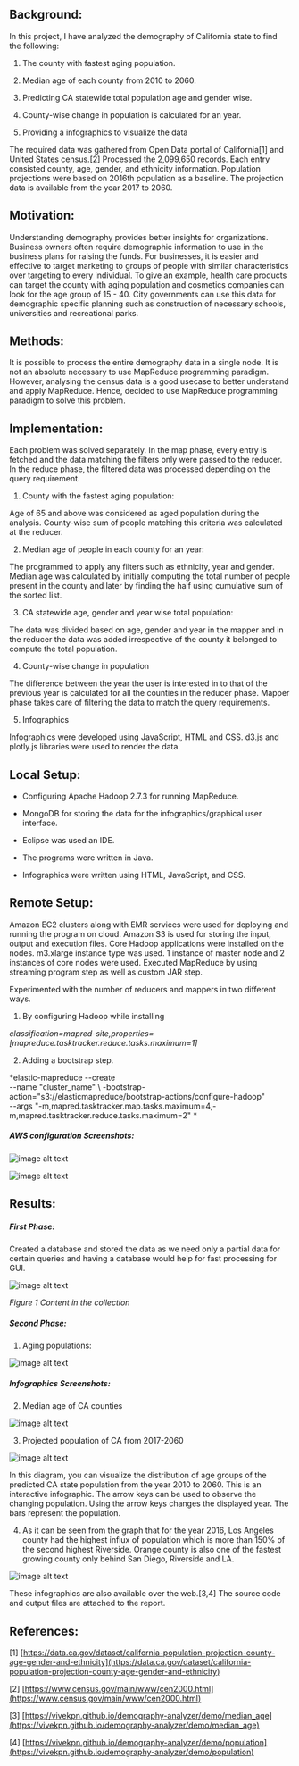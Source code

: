 ## Background: 

In this project, I have analyzed the demography of California state to find the following:

1. The county with fastest aging population.

2. Median age of each county from 2010 to 2060.

3. Predicting CA statewide total population age and gender wise.

4. County-wise change in population is calculated for an year.

5. Providing a infographics to visualize the data

The required data was gathered from Open Data portal of California[1] and United States census.[2] Processed the 2,099,650 records.  Each entry consisted county, age, gender, and ethnicity information. Population projections were based on 2016th population as a baseline. The projection data is available from the year 2017 to 2060. 

## Motivation: 

Understanding demography provides better insights for organizations. Business owners often require demographic information to use in the business plans for raising the funds. For businesses, it is easier and effective to target marketing to groups of people with similar characteristics over targeting to every individual. To give an example, health care products can target the county with aging population and cosmetics companies can look for the age group of 15 - 40. City governments can use this data for demographic specific planning such as construction of necessary schools, universities and recreational parks.

## Methods:

It is possible to process the entire demography data in a single node. It is not an absolute necessary to use MapReduce programming paradigm. However, analysing the census data is a good usecase to better understand and apply MapReduce. Hence, decided to use MapReduce programming paradigm to solve this problem.

## Implementation:

Each problem was solved separately. In the map phase, every entry is fetched and the data matching the filters only were passed to the reducer. In the reduce phase, the filtered data was processed depending on the query requirement.

1) County with the fastest aging population:

Age of 65 and above was considered as aged population during the analysis. County-wise sum of people matching this criteria was calculated at the reducer.

2) Median age of people in each county for an year:

The programmed to apply any filters such as ethnicity, year and gender. Median age was calculated by initially computing the total number of people present in the county and later by finding the half using cumulative sum of the sorted list.

3) CA statewide age, gender and year wise total population:

The data was divided based on age, gender and year in the mapper and in the reducer the data was added irrespective of the county it belonged to compute the total population.

4) County-wise change in population

The difference between the year the user is interested in to that of the previous year is calculated for all the counties in the reducer phase. Mapper phase takes care of filtering the data to match the query requirements.

5) Infographics

Infographics were developed using JavaScript, HTML and CSS. d3.js and plotly.js libraries were used to render the data.

## Local Setup:

* Configuring Apache Hadoop 2.7.3 for running MapReduce. 

* MongoDB for storing the data for the infographics/graphical user interface. 

* Eclipse was used an IDE. 

* The programs were written in Java.

* Infographics were written using HTML, JavaScript, and CSS.

## Remote Setup:

Amazon EC2 clusters along with EMR services were used for deploying and running the program on cloud. Amazon S3 is used for storing the input, output and execution files. Core Hadoop applications were installed on the nodes. m3.xlarge instance type was used. 1 instance of master node and 2 instances of core nodes were used. Executed MapReduce by using streaming program step as well as custom JAR step. 

Experimented with the number of reducers and mappers in two different ways. 

1. By configuring Hadoop while installing

*classification=mapred-site,properties=[mapreduce.tasktracker.reduce.tasks.maximum=1]*

2. Adding a bootstrap step.

*elastic-mapreduce --create \
 --name "cluster_name" \ -bootstrap-action="s3://elasticmapreduce/bootstrap-actions/configure-hadoop"  \
--args "-m,mapred.tasktracker.map.tasks.maximum=4,-m,mapred.tasktracker.reduce.tasks.maximum=2"
*

##### AWS configuration Screenshots: 

![image alt text](media/image_0.png)

![image alt text](media/image_1.png)

## Results: 

##### First Phase:

Created a database and stored the data as we need only a partial data for certain queries and having a database would help for fast processing for GUI.

![image alt text](media/image_2.png)

*Figure 1 Content in the collection*

##### Second Phase:

1) Aging populations:

![image alt text](media/image_3.png)

##### Infographics Screenshots:

2) Median age of CA counties

![image alt text](media/image_4.png)

3) Projected population of CA from 2017-2060

![image alt text](media/image_5.png)

In this diagram, you can visualize the distribution of age groups of the predicted CA state population from the year 2010 to 2060. This is an interactive infographic. The arrow keys can be used to observe the changing population. Using the arrow keys changes the displayed year. The bars represent the population.

4)  As it can be seen from the graph that for the year 2016, Los Angeles county had the highest influx of population which is more than 150% of the second highest Riverside. Orange county is also one of the fastest growing county only behind San Diego, Riverside and LA. 

![image alt text](media/image_6.png)

These infographics are also available over the web.[3,4] The source code and output files are attached to the report. 

## References:

[1] [https://data.ca.gov/dataset/california-population-projection-county-age-gender-and-ethnicity](https://data.ca.gov/dataset/california-population-projection-county-age-gender-and-ethnicity)

[2] [https://www.census.gov/main/www/cen2000.html](https://www.census.gov/main/www/cen2000.html)

[3] [https://vivekpn.github.io/demography-analyzer/demo/median_age](https://vivekpn.github.io/demography-analyzer/demo/median_age)

[4] [https://vivekpn.github.io/demography-analyzer/demo/population](https://vivekpn.github.io/demography-analyzer/demo/population)

